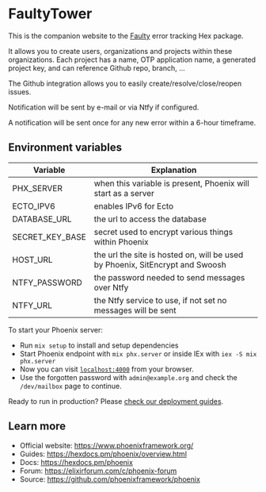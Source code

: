 # FaultyTower

This is the companion website to the [Faulty](https://hexdocs.pm/faulty/readme.html) error tracking Hex package.

It allows you to create users, organizations and projects within these organizations.
Each project has a name, OTP application name, a generated project key, and can reference Github repo, branch, ...

The Github integration allows you to easily create/resolve/close/reopen issues.

Notification will be sent by e-mail or via Ntfy if configured.

A notification will be sent once for any new error within a 6-hour timeframe.

## Environment variables

| Variable | Explanation |
| -------- | ----------- |
| PHX_SERVER | when this variable is present, Phoenix will start as a server |
| ECTO_IPV6 | enables IPv6 for Ecto |
| DATABASE_URL | the url to access the database |
| SECRET_KEY_BASE | secret used to encrypt various things within Phoenix |
| HOST_URL | the url the site is hosted on, will be used by Phoenix, SitEncrypt and Swoosh |
| NTFY_PASSWORD | the password needed to send messages over Ntfy |
| NTFY_URL | the Ntfy service to use, if not set no messages will be sent |


To start your Phoenix server:

  * Run `mix setup` to install and setup dependencies
  * Start Phoenix endpoint with `mix phx.server` or inside IEx with `iex -S mix phx.server`
  * Now you can visit [`localhost:4000`](http://localhost:4000) from your browser.
  * Use the forgotten password with `admin@example.org` and check the `/dev/mailbox` page to continue.


Ready to run in production? Please [check our deployment guides](https://hexdocs.pm/phoenix/deployment.html).

## Learn more

  * Official website: https://www.phoenixframework.org/
  * Guides: https://hexdocs.pm/phoenix/overview.html
  * Docs: https://hexdocs.pm/phoenix
  * Forum: https://elixirforum.com/c/phoenix-forum
  * Source: https://github.com/phoenixframework/phoenix
